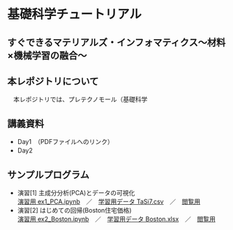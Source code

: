 # 基礎科学チュートリアル

## すぐできるマテリアルズ・インフォマティクス～材料×機械学習の融合～　

## 本レポジトリについて
　本レポジトリでは、プレテクノモール（基礎科学
## 講義資料
- Day1　（PDFファイルへのリンク）
- Day2　　
## サンプルプログラム
- 演習[1] 主成分分析(PCA)とデータの可視化 <br>
  [演習用 ex1_PCA.ipynb]()　／　[学習用データ TaSi7.csv](data/TaSi17.csv)　／　[閲覧用]()
- 演習[2] はじめての回帰(Boston住宅価格)　<br>
  [演習用 ex2_Boston.ipynb]()　／　[学習用データ Boston.xlsx](data/Boston.xlsx)　／　[閲覧用]()
